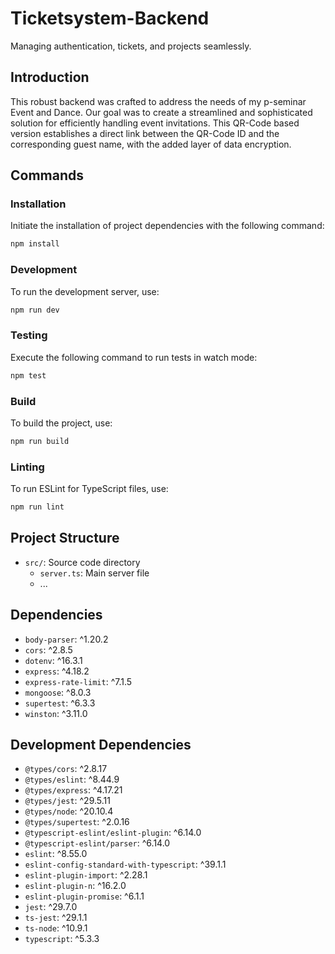 # Ticketsystem-Backend
Managing authentication, tickets, and projects seamlessly.

## Introduction
This robust backend was crafted to address the needs of my p-seminar Event and Dance. Our goal was to create a streamlined and sophisticated solution for efficiently handling event invitations. This QR-Code based version establishes a direct link between the QR-Code ID and the corresponding guest name, with the added layer of data encryption.


## Commands

### Installation

Initiate the installation of project dependencies with the following command:

```bash
npm install
```

### Development

To run the development server, use:

```bash
npm run dev
```

### Testing

Execute the following command to run tests in watch mode:

```bash
npm test
```

### Build

To build the project, use:

```bash
npm run build
```

### Linting

To run ESLint for TypeScript files, use:

```bash
npm run lint
```

## Project Structure

-   `src/`: Source code directory
    -   `server.ts`: Main server file
    -   ...

## Dependencies

-   `body-parser`: ^1.20.2
-   `cors`: ^2.8.5
-   `dotenv`: ^16.3.1
-   `express`: ^4.18.2
-   `express-rate-limit`: ^7.1.5
-   `mongoose`: ^8.0.3
-   `supertest`: ^6.3.3
-   `winston`: ^3.11.0

## Development Dependencies

-   `@types/cors`: ^2.8.17
-   `@types/eslint`: ^8.44.9
-   `@types/express`: ^4.17.21
-   `@types/jest`: ^29.5.11
-   `@types/node`: ^20.10.4
-   `@types/supertest`: ^2.0.16
-   `@typescript-eslint/eslint-plugin`: ^6.14.0
-   `@typescript-eslint/parser`: ^6.14.0
-   `eslint`: ^8.55.0
-   `eslint-config-standard-with-typescript`: ^39.1.1
-   `eslint-plugin-import`: ^2.28.1
-   `eslint-plugin-n`: ^16.2.0
-   `eslint-plugin-promise`: ^6.1.1
-   `jest`: ^29.7.0
-   `ts-jest`: ^29.1.1
-   `ts-node`: ^10.9.1
-   `typescript`: ^5.3.3
